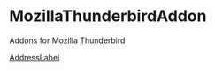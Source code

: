MozillaThunderbirdAddon
=======================

Addons for Mozilla Thunderbird

[AddressLabel](https://addons.mozilla.org/en-US/thunderbird/addon/addresslabel/)
